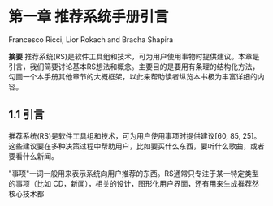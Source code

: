 # 第一章 推荐系统手册引言

Francesco Ricci, Lior Rokach and Bracha Shapira

**摘要** 推荐系统(RS)是软件工具组和技术，可为用户使用事物时提供建议。本章是引言，我们简要讨论基本RS想法和概念。主要目的是要用有条理的结构化方法，勾画一个本手册其他章节的大概框架，以此来帮助读者纵览本书极为丰富详细的内容。

## 1.1 引言

推荐系统(RS)是软件工具组和技术，可为用户使用事项时提供建议[60, 85, 25]。这些建议要在多种决策过程中帮助用户，比如要买什么东西，要听什么歌曲，或者要看什么新闻。

"事项"一词一般用来表示系统向用户推荐的东西。RS通常只专注于某一特定类型的事项（比如 CD，新闻），相关的设计，图形化用户界面，还有用来生成推荐然核心技术都